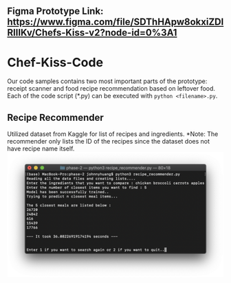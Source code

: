 ## Figma Prototype Link: https://www.figma.com/file/SDThHApw8okxiZDlRlIIKv/Chefs-Kiss-v2?node-id=0%3A1
# Chef-Kiss-Code
Our code samples contains two most important parts of the prototype: receipt scanner and food recipe recommendation based on leftover food. Each of the code script (*.py) can be executed with `python <filename>.py`.
## Recipe Recommender
Utilized dataset from Kaggle for list of recipes and ingredients.
*Note: The recommender only lists the ID of the recipes since the dataset does not have recipe name itself.
![alt text](https://github.com/Yibin-Li/Chef-Kiss-Code/blob/main/sample_recipe_rec.png)
